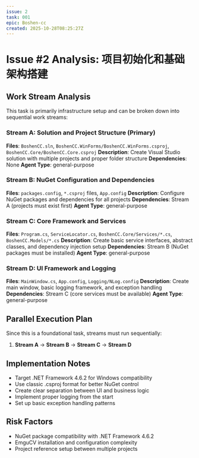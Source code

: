 ```yaml
---
issue: 2
task: 001
epic: Boshen-cc
created: 2025-10-28T08:25:27Z
---
```


# Issue #2 Analysis: 项目初始化和基础架构搭建

## Work Stream Analysis

This task is primarily infrastructure setup and can be broken down into sequential work streams:

### Stream A: Solution and Project Structure (Primary)
**Files**: `BoshenCC.sln`, `BoshenCC.WinForms/BoshenCC.WinForms.csproj`, `BoshenCC.Core/BoshenCC.Core.csproj`
**Description**: Create Visual Studio solution with multiple projects and proper folder structure
**Dependencies**: None
**Agent Type**: general-purpose

### Stream B: NuGet Configuration and Dependencies
**Files**: `packages.config`, `*.csproj` files, `App.config`
**Description**: Configure NuGet packages and dependencies for all projects
**Dependencies**: Stream A (projects must exist first)
**Agent Type**: general-purpose

### Stream C: Core Framework and Services
**Files**: `Program.cs`, `ServiceLocator.cs`, `BoshenCC.Core/Services/*.cs`, `BoshenCC.Models/*.cs`
**Description**: Create basic service interfaces, abstract classes, and dependency injection setup
**Dependencies**: Stream B (NuGet packages must be installed)
**Agent Type**: general-purpose

### Stream D: UI Framework and Logging
**Files**: `MainWindow.cs`, `App.config`, `Logging/NLog.config`
**Description**: Create main window, basic logging framework, and exception handling
**Dependencies**: Stream C (core services must be available)
**Agent Type**: general-purpose

## Parallel Execution Plan

Since this is a foundational task, streams must run sequentially:
1. **Stream A** → **Stream B** → **Stream C** → **Stream D**

## Implementation Notes

- Target .NET Framework 4.6.2 for Windows compatibility
- Use classic .csproj format for better NuGet control
- Create clear separation between UI and business logic
- Implement proper logging from the start
- Set up basic exception handling patterns

## Risk Factors

- NuGet package compatibility with .NET Framework 4.6.2
- EmguCV installation and configuration complexity
- Project reference setup between multiple projects
